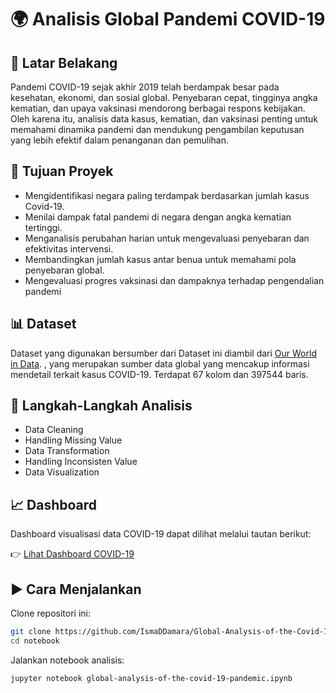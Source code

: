 # 🌍 Analisis Global Pandemi COVID-19

## 📖 Latar Belakang
Pandemi COVID-19 sejak akhir 2019 telah berdampak besar pada kesehatan, ekonomi, dan sosial global. Penyebaran cepat, tingginya angka kematian, dan upaya vaksinasi mendorong berbagai respons kebijakan. Oleh karena itu, analisis data kasus, kematian, dan vaksinasi penting untuk memahami dinamika pandemi dan mendukung pengambilan keputusan yang lebih efektif dalam penanganan dan pemulihan.

## 🎯 Tujuan Proyek
- Mengidentifikasi negara paling terdampak berdasarkan jumlah kasus Covid-19.
- Menilai dampak fatal pandemi di negara dengan angka kematian tertinggi.
- Menganalisis perubahan harian untuk mengevaluasi penyebaran dan efektivitas intervensi.
- Membandingkan jumlah kasus antar benua untuk memahami pola penyebaran global.
- Mengevaluasi progres vaksinasi dan dampaknya terhadap pengendalian pandemi

## 📊 Dataset
Dataset yang digunakan bersumber dari Dataset ini diambil dari [Our World in Data](https://ourworldindata.org/explorers/covid). , yang merupakan sumber data global yang mencakup informasi mendetail terkait kasus COVID-19. Terdapat 67 kolom dan 397544 baris.

## 🧪 Langkah-Langkah Analisis
- Data Cleaning
- Handling Missing Value
- Data Transformation
- Handling Inconsisten Value
- Data Visualization

## 📈 Dashboard
Dashboard visualisasi data COVID-19 dapat dilihat melalui tautan berikut:

👉 [Lihat Dashboard COVID-19](https://lookerstudio.google.com/embed/reporting/e4fcfc25-1f75-408e-af16-a24340c52d0e/page/g5E1D)

## ▶️ Cara Menjalankan
Clone repositori ini:
```bash
git clone https://github.com/IsmaDDamara/Global-Analysis-of-the-Covid-19-Pandemic.git
cd notebook
```

Jalankan notebook analisis:
```bash
jupyter notebook global-analysis-of-the-covid-19-pandemic.ipynb
```